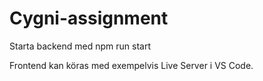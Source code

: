 # Cygni-assignment

Starta backend med npm run start

Frontend kan köras med exempelvis Live Server i VS Code.